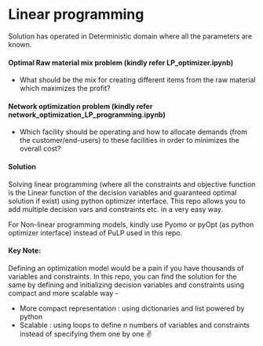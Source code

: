 # Linear programming 

Solution has operated in Deterministic domain where all the parameters are known. 

#### Optimal Raw material mix problem (kindly refer LP_optimizer.ipynb)
- What should be the mix for creating different items from the raw material which maximizes the profit? 

#### Network optimization problem (kindly refer network_optimization_LP_programming.ipynb)
- Which facility should be operating and how to allocate demands (from the customer/end-users) to these facilities in order to minimizes the overall cost?

####  Solution
Solving linear programming (where all the constraints and objective function is the Linear function of the decision variables and guaranteed optimal solution if exist) using python optimizer interface. This repo allows you to add multiple decision vars and constraints etc. in a very easy way.

For Non-linear programming models, kindly use Pyomo or pyOpt (as python optimizer interface) instead of PuLP used in this repo. 

#### Key Note:
Defining an optimization model would be a pain if you have thousands of variables and constraints. In this repo, you can find the solution for the same by defining and initializing decision variables and constraints using compact and more scalable way - 
- More compact representation : using dictionaries and list powered by python
- Scalable : using loops to define n numbers of variables and constraints instead of specifying them one by one ✌️

